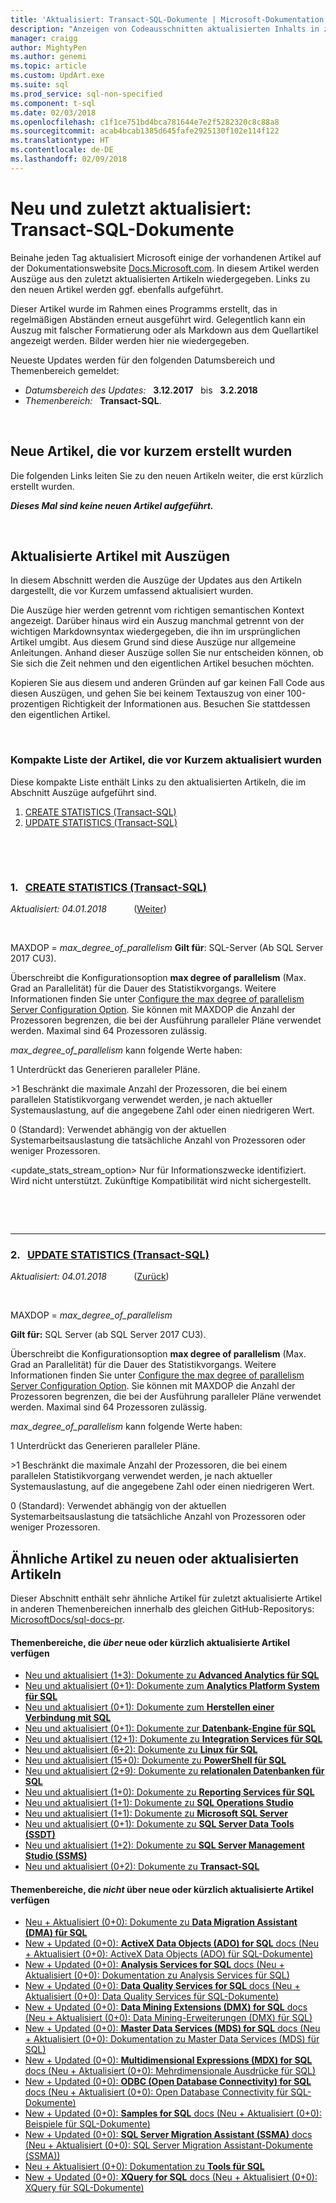 ```yaml
---
title: 'Aktualisiert: Transact-SQL-Dokumente | Microsoft-Dokumentation'
description: "Anzeigen von Codeausschnitten aktualisierten Inhalts in zuletzt geänderter Dokumentation für Transact-SQL."
manager: craigg
author: MightyPen
ms.author: genemi
ms.topic: article
ms.custom: UpdArt.exe
ms.suite: sql
ms.prod_service: sql-non-specified
ms.component: t-sql
ms.date: 02/03/2018
ms.openlocfilehash: c1f1ce751bd4bca781644e7e2f5282320c8c88a8
ms.sourcegitcommit: acab4bcab1385d645fafe2925130f102e114f122
ms.translationtype: HT
ms.contentlocale: de-DE
ms.lasthandoff: 02/09/2018
---
```

# <a name="new-and-recently-updated-transact-sql-docs"></a>Neu und zuletzt aktualisiert: Transact-SQL-Dokumente



Beinahe jeden Tag aktualisiert Microsoft einige der vorhandenen Artikel auf der Dokumentationswebsite [Docs.Microsoft.com](http://docs.microsoft.com/). In diesem Artikel werden Auszüge aus den zuletzt aktualisierten Artikeln wiedergegeben. Links zu den neuen Artikel werden ggf. ebenfalls aufgeführt.

Dieser Artikel wurde im Rahmen eines Programms erstellt, das in regelmäßigen Abständen erneut ausgeführt wird. Gelegentlich kann ein Auszug mit falscher Formatierung oder als Markdown aus dem Quellartikel angezeigt werden. Bilder werden hier nie wiedergegeben.

Neueste Updates werden für den folgenden Datumsbereich und Themenbereich gemeldet:



- *Datumsbereich des Updates:* &nbsp; **3.12.2017** &nbsp; bis &nbsp; **3.2.2018**
- *Themenbereich:* &nbsp; **Transact-SQL**.




&nbsp;

## <a name="new-articles-created-recently"></a>Neue Artikel, die vor kurzem erstellt wurden

Die folgenden Links leiten Sie zu den neuen Artikeln weiter, die erst kürzlich erstellt wurden.


***Dieses Mal sind keine neuen Artikel aufgeführt.***



&nbsp;

## <a name="updated-articles-with-excerpts"></a>Aktualisierte Artikel mit Auszügen

In diesem Abschnitt werden die Auszüge der Updates aus den Artikeln dargestellt, die vor Kurzem umfassend aktualisiert wurden.

Die Auszüge hier werden getrennt vom richtigen semantischen Kontext angezeigt. Darüber hinaus wird ein Auszug manchmal getrennt von der wichtigen Markdownsyntax wiedergegeben, die ihn im ursprünglichen Artikel umgibt. Aus diesem Grund sind diese Auszüge nur allgemeine Anleitungen. Anhand dieser Auszüge sollen Sie nur entscheiden können, ob Sie sich die Zeit nehmen und den eigentlichen Artikel besuchen möchten.

Kopieren Sie aus diesem und anderen Gründen auf gar keinen Fall Code aus diesen Auszügen, und gehen Sie bei keinem Textauszug von einer 100-prozentigen Richtigkeit der Informationen aus. Besuchen Sie stattdessen den eigentlichen Artikel.





&nbsp;

<a name="compactupdatedlist"/>

### <a name="compact-list-of-articles-updated-recently"></a>Kompakte Liste der Artikel, die vor Kurzem aktualisiert wurden

Diese kompakte Liste enthält Links zu den aktualisierten Artikeln, die im Abschnitt Auszüge aufgeführt sind.

1. [CREATE STATISTICS (Transact-SQL)](#TitleNum_1)
2. [UPDATE STATISTICS (Transact-SQL)](#TitleNum_2)




&nbsp;

&nbsp;

<a name="TitleNum_1"/>

### <a name="1-nbsp-create-statistics-transact-sqlstatementscreate-statistics-transact-sqlmd"></a>1. &nbsp; [CREATE STATISTICS (Transact-SQL)](statements/create-statistics-transact-sql.md)

*Aktualisiert: 04.01.2018* &nbsp; &nbsp; &nbsp; &nbsp; &nbsp; ([Weiter](#TitleNum_2))

<!-- Source markdown line 200.  ms.author= "edmaca".  -->

&nbsp;


<!-- git diff --ignore-all-space --unified=0 384e68493597bcc36876a3c7bada2630106256e2 c22168ea59b6020e8ebe1ccac5fa6a6049e6db4d  (PR=4460  ,  Filename=create-statistics-transact-sql.md  ,  Dirpath=docs\t-sql\statements\  ,  MergeCommitSha40=4aeedbb88c60a4b035a49754eff48128714ad290) -->



MAXDOP = *max_degree_of_parallelism*
**Gilt für**: SQL-Server (Ab SQL Server 2017 CU3).

 Überschreibt die Konfigurationsoption **max degree of parallelism** (Max. Grad an Parallelität) für die Dauer des Statistikvorgangs. Weitere Informationen finden Sie unter [Configure the max degree of parallelism Server Configuration Option](statements/../../database-engine/configure-windows/configure-the-max-degree-of-parallelism-server-configuration-option.md). Sie können mit MAXDOP die Anzahl der Prozessoren begrenzen, die bei der Ausführung paralleler Pläne verwendet werden. Maximal sind 64 Prozessoren zulässig.

 *max_degree_of_parallelism* kann folgende Werte haben:

 1 Unterdrückt das Generieren paralleler Pläne.

 \>1 Beschränkt die maximale Anzahl der Prozessoren, die bei einem parallelen Statistikvorgang verwendet werden, je nach aktueller Systemauslastung, auf die angegebene Zahl oder einen niedrigeren Wert.

 0 (Standard): Verwendet abhängig von der aktuellen Systemarbeitsauslastung die tatsächliche Anzahl von Prozessoren oder weniger Prozessoren.

 \<update_stats_stream_option> Nur für Informationszwecke identifiziert. Wird nicht unterstützt. Zukünftige Kompatibilität wird nicht sichergestellt.




&nbsp;

&nbsp;

---

<a name="TitleNum_2"/>

### <a name="2-nbsp-update-statistics-transact-sqlstatementsupdate-statistics-transact-sqlmd"></a>2. &nbsp; [UPDATE STATISTICS (Transact-SQL)](statements/update-statistics-transact-sql.md)

*Aktualisiert: 04.01.2018* &nbsp; &nbsp; &nbsp; &nbsp; &nbsp; ([Zurück](#TitleNum_1))

<!-- Source markdown line 167.  ms.author= "edmaca".  -->

&nbsp;


<!-- git diff --ignore-all-space --unified=0 5721e21a9f43fa784fe9357c47cb2a814385e63d 24ae47c553635f389a182e5e643bf9bd6bf59e78  (PR=4460  ,  Filename=update-statistics-transact-sql.md  ,  Dirpath=docs\t-sql\statements\  ,  MergeCommitSha40=4aeedbb88c60a4b035a49754eff48128714ad290) -->



MAXDOP = *max_degree_of_parallelism*

**Gilt für:** SQL Server (ab SQL Server 2017 CU3).

 Überschreibt die Konfigurationsoption **max degree of parallelism** (Max. Grad an Parallelität) für die Dauer des Statistikvorgangs. Weitere Informationen finden Sie unter [Configure the max degree of parallelism Server Configuration Option](statements/../../database-engine/configure-windows/configure-the-max-degree-of-parallelism-server-configuration-option.md). Sie können mit MAXDOP die Anzahl der Prozessoren begrenzen, die bei der Ausführung paralleler Pläne verwendet werden. Maximal sind 64 Prozessoren zulässig.

 *max_degree_of_parallelism* kann folgende Werte haben:

 1 Unterdrückt das Generieren paralleler Pläne.

 \>1 Beschränkt die maximale Anzahl der Prozessoren, die bei einem parallelen Statistikvorgang verwendet werden, je nach aktueller Systemauslastung, auf die angegebene Zahl oder einen niedrigeren Wert.

 0 (Standard): Verwendet abhängig von der aktuellen Systemarbeitsauslastung die tatsächliche Anzahl von Prozessoren oder weniger Prozessoren.








## <a name="similar-articles-about-new-or-updated-articles"></a>Ähnliche Artikel zu neuen oder aktualisierten Artikeln

Dieser Abschnitt enthält sehr ähnliche Artikel für zuletzt aktualisierte Artikel in anderen Themenbereichen innerhalb des gleichen GitHub-Repositorys: [MicrosoftDocs/sql-docs-pr](https://github.com/MicrosoftDocs/sql-docs/).


#### <a name="subject-areas-that-do-have-new-or-recently-updated-articles"></a>Themenbereiche, die *über* neue oder kürzlich aktualisierte Artikel verfügen


- [Neu und aktualisiert (1+3):&nbsp;Dokumente zu **Advanced Analytics für SQL**](../advanced-analytics/new-updated-advanced-analytics.md)
- [Neu und aktualisiert (0+1):&nbsp;Dokumente zum **Analytics Platform System für SQL**](../analytics-platform-system/new-updated-analytics-platform-system.md)
- [Neu und aktualisiert (0+1):&nbsp;Dokumente zum **Herstellen einer Verbindung mit SQL**](../connect/new-updated-connect.md)
- [Neu und aktualisiert (0+1):&nbsp;Dokumente zur **Datenbank-Engine für SQL**](../database-engine/new-updated-database-engine.md)
- [Neu und aktualisiert (12+1): Dokumente zu **Integration Services für SQL**](../integration-services/new-updated-integration-services.md)
- [Neu und aktualisiert (6+2):&nbsp;Dokumente zu **Linux für SQL**](../linux/new-updated-linux.md)
- [Neu und aktualisiert (15+0): Dokumente zu **PowerShell für SQL**](../powershell/new-updated-powershell.md)
- [Neu und aktualisiert (2+9):&nbsp;Dokumente zu **relationalen Datenbanken für SQL**](../relational-databases/new-updated-relational-databases.md)
- [Neu und aktualisiert (1+0):&nbsp;Dokumente zu **Reporting Services für SQL**](../reporting-services/new-updated-reporting-services.md)
- [Neu und aktualisiert (1+1):&nbsp;Dokumente zu **SQL Operations Studio**](../sql-operations-studio/new-updated-sql-operations-studio.md)
- [Neu und aktualisiert (1+1):&nbsp;Dokumente zu **Microsoft SQL Server**](../sql-server/new-updated-sql-server.md)
- [Neu und aktualisiert (0+1):&nbsp;Dokumente zu **SQL Server Data Tools (SSDT)**](../ssdt/new-updated-ssdt.md)
- [Neu und aktualisiert (1+2):&nbsp;Dokumente zu **SQL Server Management Studio (SSMS)**](../ssms/new-updated-ssms.md)
- [Neu und aktualisiert (0+2):&nbsp;Dokumente zu **Transact-SQL**](../t-sql/new-updated-t-sql.md)



#### <a name="subject-areas-that-do-not-have-any-new-or-recently-updated-articles"></a>Themenbereiche, die *nicht* über neue oder kürzlich aktualisierte Artikel verfügen


- [Neu + Aktualisiert (0+0): Dokumente zu **Data Migration Assistant (DMA) für SQL**](../dma/new-updated-dma.md)
- [New + Updated (0+0): **ActiveX Data Objects (ADO) for SQL** docs (Neu + Aktualisiert (0+0): ActiveX Data Objects (ADO) für SQL-Dokumente)](../ado/new-updated-ado.md)
- [New + Updated (0+0): **Analysis Services for SQL** docs (Neu + Aktualisiert (0+0): Dokumentation zu Analysis Services für SQL)](../analysis-services/new-updated-analysis-services.md)
- [New + Updated (0+0): **Data Quality Services for SQL** docs (Neu + Aktualisiert (0+0): Data Quality Services für SQL-Dokumente)](../data-quality-services/new-updated-data-quality-services.md)
- [New + Updated (0+0): **Data Mining Extensions (DMX) for SQL** docs (Neu + Aktualisiert (0+0): Data Mining-Erweiterungen (DMX) für SQL)](../dmx/new-updated-dmx.md)
- [New + Updated (0+0): **Master Data Services (MDS) for SQL** docs (Neu + Aktualisiert (0+0): Dokumentation zu Master Data Services (MDS) für SQL)](../master-data-services/new-updated-master-data-services.md)
- [New + Updated (0+0): **Multidimensional Expressions (MDX) for SQL** docs (Neu + Aktualisiert (0+0): Mehrdimensionale Ausdrücke für SQL)](../mdx/new-updated-mdx.md)
- [New + Updated (0+0): **ODBC (Open Database Connectivity) for SQL** docs (Neu + Aktualisiert (0+0): Open Database Connectivity für SQL-Dokumente)](../odbc/new-updated-odbc.md)
- [New + Updated (0+0): **Samples for SQL** docs (Neu + Aktualisiert (0+0): Beispiele für SQL-Dokumente)](../sample/new-updated-sample.md)
- [New + Updated (0+0): **SQL Server Migration Assistant (SSMA)** docs (Neu + Aktualisiert (0+0): SQL Server Migration Assistant-Dokumente (SSMA))](../ssma/new-updated-ssma.md)
- [Neu + Aktualisiert (0+0): Dokumentation zu **Tools für SQL**](../tools/new-updated-tools.md)
- [New + Updated (0+0): **XQuery for SQL** docs (Neu + Aktualisiert (0+0): XQuery für SQL-Dokumente)](../xquery/new-updated-xquery.md)



